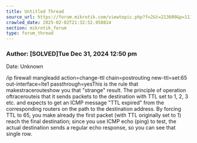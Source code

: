 ```yaml
---
title: Untitled Thread
source_url: https://forum.mikrotik.com/viewtopic.php?f=2&t=213600&p=1117058&amp;sid=3b77a3334c914448dbbc02bfdff4c3aa#p1117058
crawled_date: 2025-02-02T21:32:52.950814
section: mikrotik_forum
type: forum_thread
---
```


### Author: [SOLVED]Tue Dec 31, 2024 12:50 pm
Date: Unknown

/ip firewall mangleadd action=change-ttl chain=postrouting new-ttl=set:65 out-interface=lte1 passthrough=yesThis is the rule that makestracerouteshow you that "strange" result. The principle of operation oftracerouteis that it sends packets to the destination with TTL set to 1, 2, 3 etc. and expects to get an ICMP message "TTL expired" from the corresponding routers on the path to the destination address. By forcing TTL to 65, you make already the first packet (with TTL originally set to 1) reach the final destination; since you use ICMP echo (ping) to test, the actual destination sends a regular echo response, so you can see that single row.

